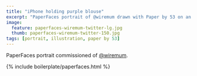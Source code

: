 ```yaml
---
title: "iPhone holding purple blouse"
excerpt: "PaperFaces portrait of @wiremum drawn with Paper by 53 on an iPad."
image: 
  feature: paperfaces-wiremum-twitter-lg.jpg
  thumb: paperfaces-wiremum-twitter-150.jpg
tags: [portrait, illustration, paper by 53]
---
```


PaperFaces portrait commissioned of [@wiremum](http://twitter.com/wiremum).

{% include boilerplate/paperfaces.html %}